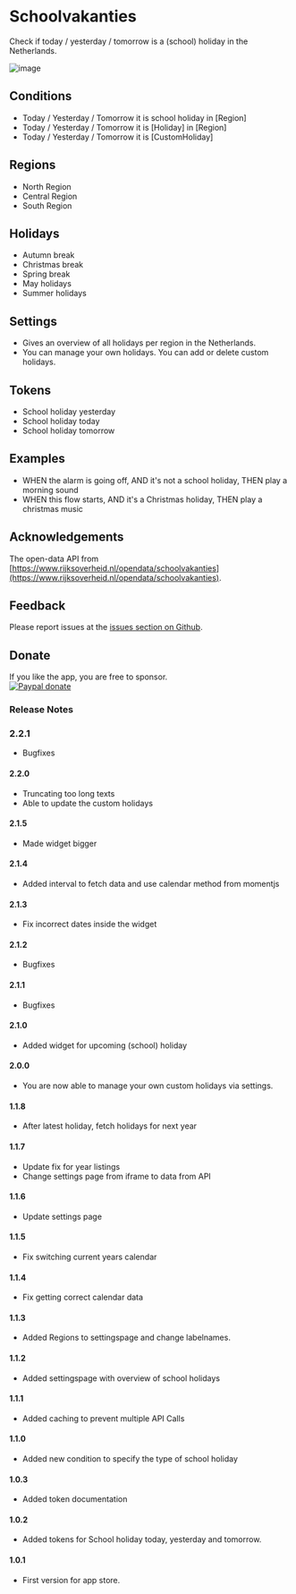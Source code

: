 # Schoolvakanties

Check if today / yesterday / tomorrow is a (school) holiday in the Netherlands.

![image][storebackdrop]

## Conditions

- Today / Yesterday / Tomorrow it is school holiday in [Region]
- Today / Yesterday / Tomorrow it is [Holiday] in [Region]
- Today / Yesterday / Tomorrow it is [CustomHoliday]

## Regions

- North Region
- Central Region
- South Region

## Holidays

- Autumn break
- Christmas break
- Spring break
- May holidays
- Summer holidays

## Settings

- Gives an overview of all holidays per region in the Netherlands.
- You can manage your own holidays. You can add or delete custom holidays.

## Tokens

- School holiday yesterday
- School holiday today
- School holiday tomorrow

## Examples

- WHEN the alarm is going off, AND it's not a school holiday, THEN play a morning sound
- WHEN this flow starts, AND it's a Christmas holiday, THEN play a christmas music

## Acknowledgements

The open-data API from [https://www.rijksoverheid.nl/opendata/schoolvakanties](https://www.rijksoverheid.nl/opendata/schoolvakanties).

## Feedback

Please report issues at the [issues section on Github](https://github.com/elmarkou/homey.schoolvakanties.nederland/issues).

## Donate

If you like the app, you are free to sponsor.  
[![Paypal donate][pp-donate-image]][pp-donate-link]

### Release Notes

### 2.2.1

- Bugfixes

#### 2.2.0

- Truncating too long texts
- Able to update the custom holidays

#### 2.1.5

- Made widget bigger

#### 2.1.4

- Added interval to fetch data and use calendar method from momentjs

#### 2.1.3

- Fix incorrect dates inside the widget

#### 2.1.2

- Bugfixes

#### 2.1.1

- Bugfixes

#### 2.1.0

- Added widget for upcoming (school) holiday

#### 2.0.0

- You are now able to manage your own custom holidays via settings.

#### 1.1.8

- After latest holiday, fetch holidays for next year

#### 1.1.7

- Update fix for year listings
- Change settings page from iframe to data from API

#### 1.1.6

- Update settings page

#### 1.1.5

- Fix switching current years calendar

#### 1.1.4

- Fix getting correct calendar data

#### 1.1.3

- Added Regions to settingspage and change labelnames.

#### 1.1.2

- Added settingspage with overview of school holidays

#### 1.1.1

- Added caching to prevent multiple API Calls

#### 1.1.0

- Added new condition to specify the type of school holiday

#### 1.0.3

- Added token documentation

#### 1.0.2

- Added tokens for School holiday today, yesterday and tomorrow.

#### 1.0.1

- First version for app store.

[pp-donate-link]: https://www.paypal.me/elmarkouwenhoven
[pp-donate-image]: https://www.paypalobjects.com/webstatic/en_US/i/btn/png/btn_donate_92x26.png
[storebackdrop]: https://github.com/elmarkou/homey.schoolvakanties.nederland/raw/master/assets/images/large.png
